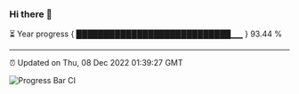 ### Hi there 👋

⏳ Year progress { ████████████████████████████▁▁ } 93.44 %

---

⏰ Updated on Thu, 08 Dec 2022 01:39:27 GMT

![Progress Bar CI](https://github.com/ZhaoGui/ZhaoGui/workflows/Progress%20Bar%20CI/badge.svg)

